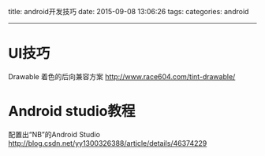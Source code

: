 title: android开发技巧
date: 2015-09-08 13:06:26
tags:
categories: android

---
# UI技巧 #
Drawable 着色的后向兼容方案
http://www.race604.com/tint-drawable/ 


# Android studio教程 #
配置出“NB”的Android Studio 
http://blog.csdn.net/yy1300326388/article/details/46374229

